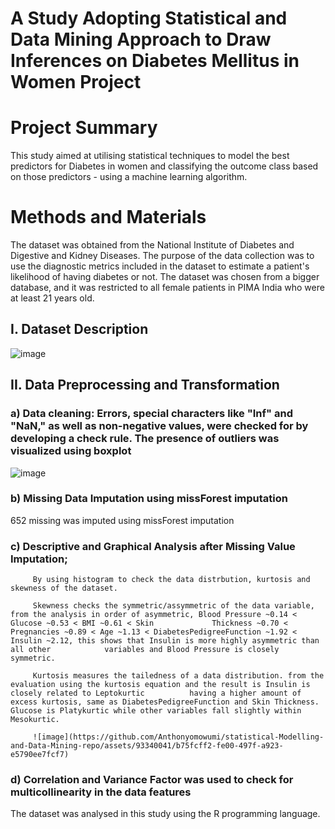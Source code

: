 # A Study Adopting Statistical and Data Mining Approach to Draw Inferences on Diabetes Mellitus in Women Project

# Project Summary
This study aimed at utilising statistical techniques to model the best predictors for Diabetes in women
and classifying the outcome class based on those predictors - using a machine learning algorithm. 




# Methods and Materials
The dataset was obtained from the National Institute of Diabetes and Digestive and Kidney Diseases. The purpose of the data collection was to use the diagnostic metrics included in the dataset to estimate a patient's likelihood of having diabetes or not. The dataset was chosen from a bigger database, and it was restricted to all female patients in PIMA India who were at least 21 years old. 



## I. Dataset Description
![image](https://github.com/Anthonyomowumi/statistical-Modelling-and-Data-Mining-repo/assets/93340041/b8537df8-0ec3-41d4-988d-8e52453fc632)


## II. Data Preprocessing and Transformation
 ### a) Data cleaning: Errors, special characters like "Inf" and "NaN," as well as non-negative values, were checked for by developing a check rule. The presence of outliers was visualized using boxplot
  ![image](https://github.com/Anthonyomowumi/statistical-Modelling-and-Data-Mining-repo/assets/93340041/e8abbef8-7004-4274-9abc-d68a8ffd7e03)

  ### b) Missing Data Imputation using missForest imputation
  652 missing was imputed using missForest imputation
  
  ### c) Descriptive and Graphical Analysis after Missing Value Imputation; 
         By using histogram to check the data distrbution, kurtosis and skewness of the dataset.
  
         Skewness checks the symmetric/assymmetric of the data variable, from the analysis in order of asymmetric, Blood Pressure ~0.14 < Glucose ~0.53 < BMI ~0.61 < Skin             Thickness ~0.70 < Pregnancies ~0.89 < Age ~1.13 < DiabetesPedigreeFunction ~1.92 < Insulin ~2.12, this shows that Insulin is more highly asymmetric than all other            variables and Blood Pressure is closely symmetric. 

         Kurtosis measures the tailedness of a data distribution. from the evaluation using the kurtosis equation and the result is Insulin is closely related to Leptokurtic          having a higher amount of excess kurtosis, same as DiabetesPedigreeFunction and Skin Thickness. Glucose is Platykurtic while other variables fall slightly within             Mesokurtic.
         
         ![image](https://github.com/Anthonyomowumi/statistical-Modelling-and-Data-Mining-repo/assets/93340041/b75fcff2-fe00-497f-a923-e5790ee7fcf7)


  
 ### d) Correlation and Variance Factor was used to check for multicollinearity in the data features

The dataset was analysed in this study using the R programming language.

